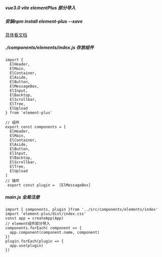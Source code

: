 <!-- vue3.0 vite elementPlus 部分导入 -->
##### vue3.0 vite elementPlus 部分导入
##### 安装npm install element-plus --save
[具体看文档](https://doc-archive.element-plus.org/#/zh-CN/component/quickstart)
##### ./components/elements/index.js 存放组件
```
import {
  ElHeader,
  ElMain,
  ElContainer,
  ElAside,
  ElButton,
  ElMessageBox,
  ElInput,
  ElBacktop,
  ElScrollbar,
  ElTree,
  ElUpload
} from 'element-plus'

// 组件
export const components = [
  ElHeader,
  ElMain,
  ElContainer,
  ElAside,
  ElButton,
  ElInput,
  ElBacktop,
  ElScrollbar,
  ElTree,
  ElUpload
]
// 插件
 export const plugin =  [ElMessageBox]
```
##### main.js 全局注册
```
import { components, plugin }from '../src/components/elements/index'
import 'element-plus/dist/index.css'
const app = createApp(App)
// element组件部分导入
components.forEach( component => {
  app.component(component.name, component)
})
plugin.forEach(plugin => {
  app.use(plugin)
})
```